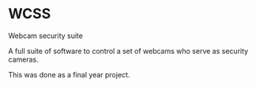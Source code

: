 WCSS
====

Webcam security suite

A full suite of software to control a set of webcams who serve as security cameras.

This was done as a final year project.
